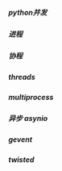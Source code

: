 ##### python并发

##### 进程

##### 协程

##### threads

##### multiprocess

##### 异步 asynio

##### gevent

##### twisted

